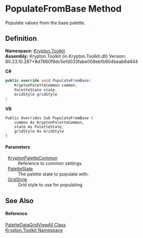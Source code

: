 # PopulateFromBase Method


Populate values from the base palette.



## Definition
**Namespace:** <a href="79d2eac2-21f4-54ff-7552-b20c33c30600.md">Krypton.Toolkit</a>  
**Assembly:** Krypton.Toolkit (in Krypton.Toolkit.dll) Version: 80.23.10.287+8d7660f9dc5efd033fabe008ebfb904beab6d444

**C#**
``` C#
public override void PopulateFromBase(
	KryptonPaletteCommon common,
	PaletteState state,
	GridStyle gridStyle
)
```
**VB**
``` VB
Public Overrides Sub PopulateFromBase ( 
	common As KryptonPaletteCommon,
	state As PaletteState,
	gridStyle As GridStyle
)
```



#### Parameters
<dl><dt>  <a href="10cffef4-a905-e22e-bec3-211bf01ee75e.md">KryptonPaletteCommon</a></dt><dd>Reference to common settings.</dd><dt>  <a href="93e626cd-00cf-240e-06c6-ab4d47e982ba.md">PaletteState</a></dt><dd>The palette state to populate with.</dd><dt>  <a href="257798b9-755e-a397-9bd1-8f21564de23f.md">GridStyle</a></dt><dd>Grid style to use for populating.</dd></dl>

## See Also


#### Reference
<a href="b6ec1e7a-f2aa-4a04-ae2a-cb90e8222236.md">PaletteDataGridViewAll Class</a>  
<a href="79d2eac2-21f4-54ff-7552-b20c33c30600.md">Krypton.Toolkit Namespace</a>  
